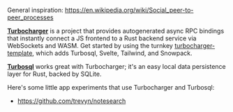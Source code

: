 General inspiration: https://en.wikipedia.org/wiki/Social_peer-to-peer_processes

[__Turbocharger__](https://github.com/trevyn/turbocharger) is a project that provides autogenerated async RPC bindings that instantly connect a JS frontend to a Rust backend service via WebSockets and WASM. Get started by using the turnkey [turbocharger-template](https://github.com/trevyn/turbocharger-template/generate), which adds Turbosql, Svelte, Tailwind, and Snowpack.

[__Turbosql__](https://github.com/trevyn/turbosql) works great with Turbocharger; it's an easy local data persistence layer for Rust, backed by SQLite.

Here's some little app experiments that use Turbocharger and Turbosql:

- https://github.com/trevyn/notesearch
